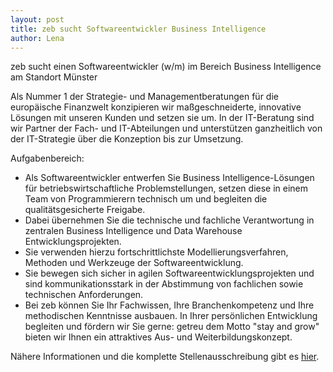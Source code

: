 ```yaml
---
layout: post
title: zeb sucht Softwareentwickler Business Intelligence
author: Lena
---
```

zeb sucht einen Softwareentwickler (w/m) im Bereich Business Intelligence am Standort Münster

Als Nummer 1 der Strategie- und Managementberatungen für die europäische Finanzwelt konzipieren wir maßgeschneiderte,
innovative Lösungen mit unseren Kunden und setzen sie um. In der IT-Beratung sind wir Partner der Fach- und IT-Abteilungen und
unterstützen ganzheitlich von der IT-Strategie über die Konzeption bis zur Umsetzung.

Aufgabenbereich:

* Als Softwareentwickler entwerfen Sie Business Intelligence-Lösungen für betriebswirtschaftliche Problemstellungen, setzen diese in einem Team von Programmierern technisch um und begleiten die qualitätsgesicherte Freigabe.
* Dabei übernehmen Sie die technische und fachliche Verantwortung in zentralen Business Intelligence und Data Warehouse Entwicklungsprojekten.
* Sie verwenden hierzu fortschrittlichste Modellierungsverfahren, Methoden und Werkzeuge der Softwareentwicklung.
* Sie bewegen sich sicher in agilen Softwareentwicklungsprojekten und sind kommunikationsstark in der Abstimmung von fachlichen sowie technischen Anforderungen.
* Bei zeb können Sie Ihr Fachwissen, Ihre Branchenkompetenz und Ihre methodischen Kenntnisse ausbauen. In Ihrer persönlichen Entwicklung begleiten und fördern wir Sie gerne: getreu dem Motto "stay and grow" bieten wir Ihnen ein attraktives Aus- und Weiterbildungskonzept.

Nähere Informationen und die komplette Stellenausschreibung gibt es [hier](dokumente/ausschreibungen_jobboerse/2017-06-14_zeb2.pdf).
